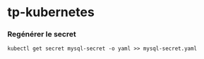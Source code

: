 # tp-kubernetes


### Regénérer le secret
`
kubectl get secret mysql-secret -o yaml >> mysql-secret.yaml
`
